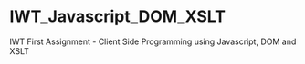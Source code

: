 IWT_Javascript_DOM_XSLT
=======================

IWT First Assignment - Client Side Programming using Javascript, DOM and XSLT
